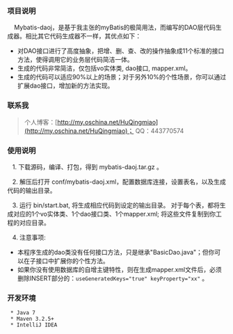 ﻿### 项目说明
&nbsp;&nbsp;&nbsp;&nbsp;Mybatis-daoj，是基于我主张的myBatis的极简用法，而编写的DAO层代码生成器。相比其它代码生成器不一样，其优点如下：

 - 对DAO接口进行了高度抽象，把增、删、查、改的操作抽象成11个标准的接口方法，使得调用它的业务层代码简洁一体。
 - 生成的代码非常简洁，仅包括vo实体类, dao接口, mapper.xml。
 - 生成的代码可以适应90%以上的场景；对于另外10%的个性场景，你可以通过扩展dao接口，增加新的方法实现。


### 联系我
> 个人博客：[http://my.oschina.net/HuQingmiao](http://my.oschina.net/HuQingmiao)；
> QQ：443770574


### 使用说明
&nbsp;&nbsp;&nbsp;1. 下载源码，编译、打包，得到 mybatis-daoj.tar.gz 。

&nbsp;&nbsp;&nbsp;2. 解压后打开 conf/mybatis-daoj.xml，配置数据库连接，设置表名，以及生成代码的输出目录。

&nbsp;&nbsp;&nbsp;3. 运行 bin/start.bat, 将生成相应代码到设定的输出目录。 对于每个表，都将生成对应的1个vo实体类、1个dao接口类、1个mapper.xml; 将这些文件复制到你工程的对应目录。

&nbsp;&nbsp;&nbsp;4. 注意事项:
* 本程序生成的dao类没有任何接口方法，只是继承"BasicDao.java"；但你可以在子接口中扩展你的个性方法。
* 如果你没有使用数据库的自增主键特性，则在生成mapper.xml文件后，必须删除INSERT部分的：`useGeneratedKeys="true" keyProperty="xx"` 。
    

### 开发环境
     * Java 7
     * Maven 3.2.5+
     * IntelliJ IDEA
